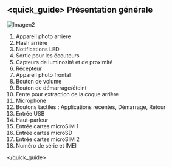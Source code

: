 ## <quick_guide> Présentation générale

![Imagen2](http://static.energysistem.com/images/manuals/42499/56de8f09a386b.jpg)

1. Appareil photo arrière
2. Flash arrière
3. Notifications LED
3. Sortie pour les écouteurs
4. Capteurs de luminosité et de proximité
5. Récepteur
6. Appareil photo frontal
7. Bouton de volume
8. Bouton de démarrage/éteint
9. Fente pour extraction de la coque arrière
10. Microphone
11. Boutons tactiles : Applications récentes, Démarrage, Retour
12. Entrée USB
13. Haut-parleur
14. Entrée cartes microSIM 1
15. Entrée cartes microSD
16. Entrée cartes microSIM 2
17. Numéro de série et IMEI


</quick_guide>
